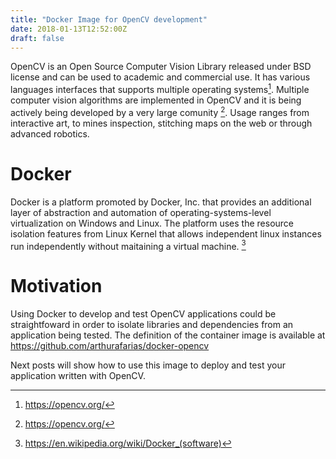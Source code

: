 ```yaml
---
title: "Docker Image for OpenCV development"
date: 2018-01-13T12:52:00Z
draft: false
---
```


OpenCV is an Open Source Computer Vision Library released under BSD license and can be used to academic and commercial use. It has various languages interfaces that supports multiple operating systems[^F1]. Multiple computer vision algorithms are implemented in OpenCV and it is being actively being developed by a very large comunity [^F1]. Usage ranges from interactive art, to mines inspection, stitching maps on the web or through advanced robotics.

[^F1]: https://opencv.org/

# Docker

Docker is a platform promoted by Docker, Inc. that provides an additional layer of abstraction and automation of operating-systems-level virtualization on Windows and Linux. The platform uses the resource isolation features from Linux Kernel that allows independent linux instances run independently without maitaining a virtual machine. [^F2]

[^F2]: https://en.wikipedia.org/wiki/Docker_(software)

# Motivation

Using Docker to develop and test OpenCV applications could be straightfoward in order to isolate libraries and dependencies from an application being tested. The definition of the container image is available at https://github.com/arthurafarias/docker-opencv

Next posts will show how to use this image to deploy and test your application written with OpenCV.
